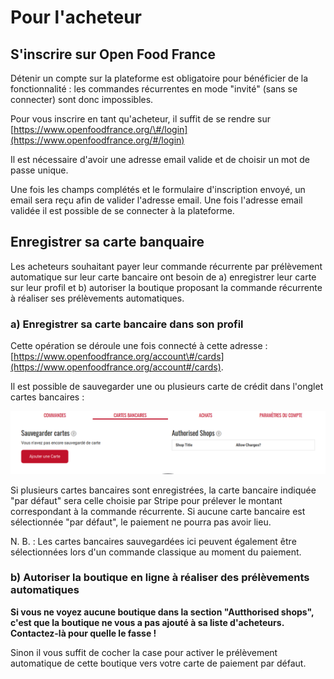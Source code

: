 # Pour l'acheteur

## S'inscrire sur Open Food France <a id="signing-up-to-ofn"></a>

Détenir un compte sur la plateforme est obligatoire pour bénéficier de la fonctionnalité : les commandes récurrentes en mode "invité" \(sans se connecter\) sont donc impossibles.

Pour vous inscrire en tant qu'acheteur, il suffit de se rendre sur [https://www.openfoodfrance.org/\#/login](https://www.openfoodfrance.org/#/login)​

Il est nécessaire d'avoir une adresse email valide et de choisir un mot de passe unique.

Une fois les champs complétés et le formulaire d'inscription envoyé, un email sera reçu afin de valider l'adresse email. Une fois l'adresse email validée il est possible de se connecter à la plateforme.

## Enregistrer sa carte banquaire <a id="saving-credit-cards-and-authourising-charges"></a>

Les acheteurs souhaitant payer leur commande récurrente par prélèvement automatique sur leur carte bancaire ont besoin de a\) enregistrer leur carte sur leur profil et b\) autoriser la boutique proposant la commande récurrente à réaliser ses prélèvements automatiques. 

### a\) Enregistrer sa carte bancaire dans son profil <a id="a-saving-credit-card-details-in-the-customer-account"></a>

Cette opération se déroule une fois connecté à cette adresse :[https://www.openfoodfrance.org/account\#/cards](https://www.openfoodfrance.org/account#/cards).

Il est possible de sauvegarder une ou plusieurs carte de crédit dans l'onglet cartes bancaires :

![](../../.gitbook/assets/image%20%2865%29.png)

Si plusieurs cartes bancaires sont enregistrées, la carte bancaire indiquée "par défaut" sera celle choisie par Stripe pour prélever le montant correspondant à la commande récurrente. Si aucune carte bancaire est sélectionnée "par défaut", le paiement ne pourra pas avoir lieu.

N. B. : Les cartes bancaires sauvegardées ici peuvent également être sélectionnées lors d'un commande classique au moment du paiement.

### **b\) Autoriser la boutique en ligne à réaliser des prélèvements automatiques** <a id="b-authourising-a-shop-to-charge-their-default-card"></a>

**Si vous ne voyez aucune boutique dans la section "Autthorised shops", c'est que la boutique ne vous a pas ajouté à sa liste d'acheteurs. Contactez-là pour quelle le fasse !**

Sinon il vous suffit de cocher la case pour activer le prélèvement automatique de cette boutique vers votre carte de paiement par défaut.

